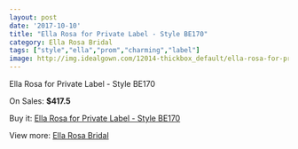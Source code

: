 ```yaml
---
layout: post
date: '2017-10-10'
title: "Ella Rosa for Private Label - Style BE170"
category: Ella Rosa Bridal
tags: ["style","ella","prom","charming","label"]
image: http://img.idealgown.com/12014-thickbox_default/ella-rosa-for-private-label-style-be170.jpg
---
```

Ella Rosa for Private Label - Style BE170

On Sales: **$417.5**
<a href="https://www.idealgown.com/en/ella-rosa-bridal/4873-ella-rosa-for-private-label-style-be170.html"><amp-img layout="responsive" width="600" height="600" src="//img.idealgown.com/12014-thickbox_default/ella-rosa-for-private-label-style-be170.jpg" alt="Ella Rosa for Private Label - Style BE170 0" /></a>
<a href="https://www.idealgown.com/en/ella-rosa-bridal/4873-ella-rosa-for-private-label-style-be170.html"><amp-img layout="responsive" width="600" height="600" src="//img.idealgown.com/12016-thickbox_default/ella-rosa-for-private-label-style-be170.jpg" alt="Ella Rosa for Private Label - Style BE170 1" /></a>
<a href="https://www.idealgown.com/en/ella-rosa-bridal/4873-ella-rosa-for-private-label-style-be170.html"><amp-img layout="responsive" width="600" height="600" src="//img.idealgown.com/12015-thickbox_default/ella-rosa-for-private-label-style-be170.jpg" alt="Ella Rosa for Private Label - Style BE170 2" /></a>

Buy it: [Ella Rosa for Private Label - Style BE170](https://www.idealgown.com/en/ella-rosa-bridal/4873-ella-rosa-for-private-label-style-be170.html "Ella Rosa for Private Label - Style BE170")

View more: [Ella Rosa Bridal](https://www.idealgown.com/en/60-ella-rosa-bridal "Ella Rosa Bridal")